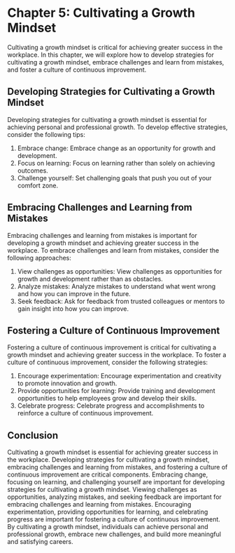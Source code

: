 Chapter 5: Cultivating a Growth Mindset
=======================================

Cultivating a growth mindset is critical for achieving greater success in the workplace. In this chapter, we will explore how to develop strategies for cultivating a growth mindset, embrace challenges and learn from mistakes, and foster a culture of continuous improvement.

Developing Strategies for Cultivating a Growth Mindset
------------------------------------------------------

Developing strategies for cultivating a growth mindset is essential for achieving personal and professional growth. To develop effective strategies, consider the following tips:

1. Embrace change: Embrace change as an opportunity for growth and development.
2. Focus on learning: Focus on learning rather than solely on achieving outcomes.
3. Challenge yourself: Set challenging goals that push you out of your comfort zone.

Embracing Challenges and Learning from Mistakes
-----------------------------------------------

Embracing challenges and learning from mistakes is important for developing a growth mindset and achieving greater success in the workplace. To embrace challenges and learn from mistakes, consider the following approaches:

1. View challenges as opportunities: View challenges as opportunities for growth and development rather than as obstacles.
2. Analyze mistakes: Analyze mistakes to understand what went wrong and how you can improve in the future.
3. Seek feedback: Ask for feedback from trusted colleagues or mentors to gain insight into how you can improve.

Fostering a Culture of Continuous Improvement
---------------------------------------------

Fostering a culture of continuous improvement is critical for cultivating a growth mindset and achieving greater success in the workplace. To foster a culture of continuous improvement, consider the following strategies:

1. Encourage experimentation: Encourage experimentation and creativity to promote innovation and growth.
2. Provide opportunities for learning: Provide training and development opportunities to help employees grow and develop their skills.
3. Celebrate progress: Celebrate progress and accomplishments to reinforce a culture of continuous improvement.

Conclusion
----------

Cultivating a growth mindset is essential for achieving greater success in the workplace. Developing strategies for cultivating a growth mindset, embracing challenges and learning from mistakes, and fostering a culture of continuous improvement are critical components. Embracing change, focusing on learning, and challenging yourself are important for developing strategies for cultivating a growth mindset. Viewing challenges as opportunities, analyzing mistakes, and seeking feedback are important for embracing challenges and learning from mistakes. Encouraging experimentation, providing opportunities for learning, and celebrating progress are important for fostering a culture of continuous improvement. By cultivating a growth mindset, individuals can achieve personal and professional growth, embrace new challenges, and build more meaningful and satisfying careers.
